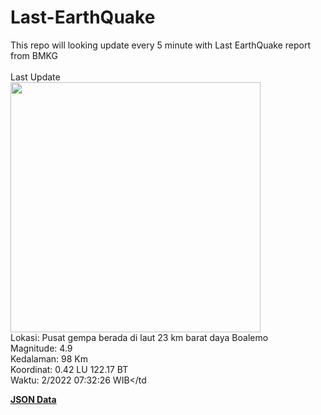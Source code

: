# Last-EarthQuake
This repo will looking update every 5 minute with Last EarthQuake report from BMKG
<br>
<br>
Last Update
<br>
<img src="https://ews.bmkg.go.id/TEWS/data/20221209073226.mmi.jpg" width="400"/>
<br>
Lokasi: Pusat gempa berada di laut 23 km barat daya Boalemo <br>
Magnitude: 4.9 <br>
Kedalaman: 98 Km <br>
Koordinat: 0.42 LU 122.17 BT <br>
Waktu: 2/2022 07:32:26 WIB</td <br>

<a href="./data/data.json">**JSON Data**</a>
